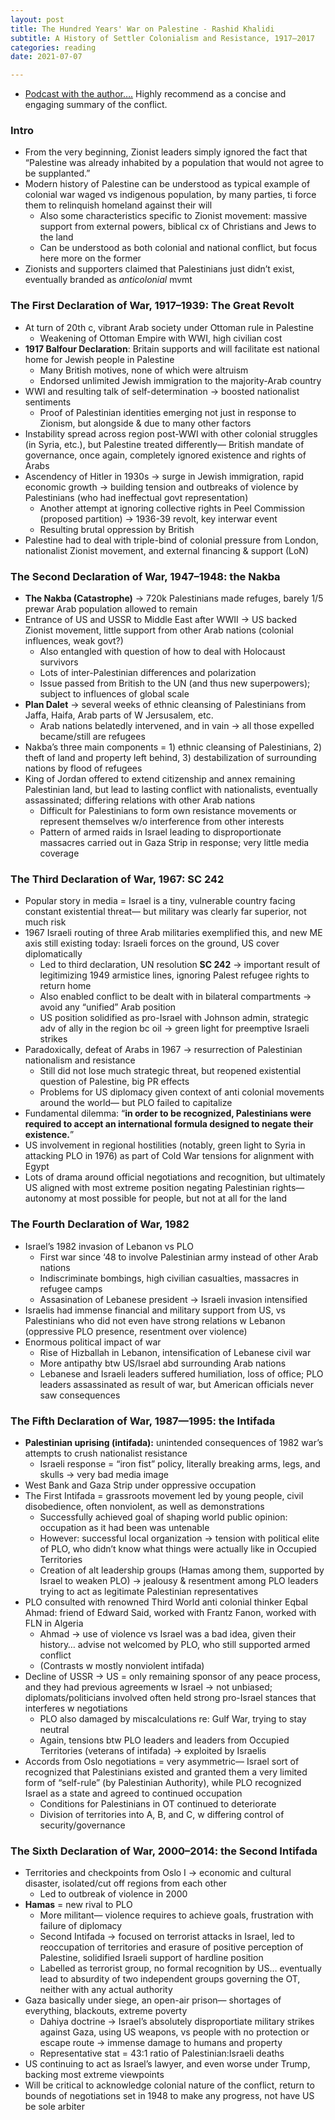 ```yaml
---
layout: post
title: The Hundred Years' War on Palestine - Rashid Khalidi
subtitle: A History of Settler Colonialism and Resistance, 1917–2017
categories: reading
date: 2021-07-07

---
```


- [Podcast with the author….](https://open.spotify.com/episode/5d1CZxBi2DZUZJ2X8d3QzL?si=5ebgZMDuShCwoo4-SDumMw&dl_branch=1) Highly recommend as a concise and engaging summary of the conflict.

### Intro

- From the very beginning, Zionist leaders simply ignored the fact that “Palestine was already inhabited by a population that would not agree to be supplanted.”
- Modern history of Palestine can be understood as typical example of colonial war waged vs indigenous population, by many parties, ti force them to relinquish homeland against their will
    - Also some characteristics specific to Zionist movement: massive support from external powers, biblical cx of Christians and Jews to the land
    - Can be understood as both colonial and national conflict, but focus here more on the former
- Zionists and supporters claimed that Palestinians just didn’t exist, eventually branded as *anticolonial* mvmt

### The First Declaration of War, 1917–1939: The Great Revolt

- At turn of 20th c, vibrant Arab society under Ottoman rule in Palestine
    - Weakening of Ottoman Empire with WWI, high civilian cost
- **1917 Balfour Declaration**: Britain supports and will facilitate est national home for Jewish people in Palestine
    - Many British motives, none of which were altruism
    - Endorsed unlimited Jewish immigration to the majority-Arab country
- WWI and resulting talk of self-determination → boosted nationalist sentiments
    - Proof of Palestinian identities emerging not just in response to Zionism, but alongside & due to many other factors
- Instability spread across region post-WWI with other colonial struggles (in Syria, etc.), but Palestine treated differently— British mandate of governance, once again, completely ignored existence and rights of Arabs
- Ascendency of Hitler in 1930s → surge in Jewish immigration, rapid economic growth → building tension and outbreaks of violence by Palestinians (who had ineffectual govt representation)
    - Another attempt at ignoring collective rights in Peel Commission (proposed partition) → 1936-39 revolt, key interwar event
    - Resulting brutal oppression by British
- Palestine had to deal with triple-bind of colonial pressure from London, nationalist Zionist movement, and external financing & support (LoN)

### The Second Declaration of War, 1947–1948: the Nakba

- **The Nakba (Catastrophe)** → 720k Palestinians made refuges, barely 1/5 prewar Arab population allowed to remain
- Entrance of US and USSR to Middle East after WWII → US backed Zionist movement, little support from other Arab nations (colonial influences, weak govt?)
    - Also entangled with question of how to deal with Holocaust survivors
    - Lots of inter-Palestinian differences and polarization
    - Issue passed from British to the UN (and thus new superpowers); subject to influences of global scale
- **Plan Dalet** → several weeks of ethnic cleansing of Palestinians from Jaffa, Haifa, Arab parts of W Jersusalem, etc.
    - Arab nations belatedly intervened, and in vain → all those expelled became/still are refugees
- Nakba’s three main components = 1) ethnic cleansing of Palestinians, 2) theft of land and property left behind, 3) destabilization of surrounding nations by flood of refugees
- King of Jordan offered to extend citizenship and annex remaining Palestinian land, but lead to lasting conflict with nationalists, eventually assassinated; differing relations with other Arab nations
    - Difficult for Palestinians to form own resistance movements or represent themselves w/o interference from other interests
    - Pattern of armed raids in Israel leading to disproportionate massacres carried out in Gaza Strip in response; very little media coverage

### The Third Declaration of War, 1967: SC 242

- Popular story in media = Israel is a tiny, vulnerable country facing constant existential threat— but military was clearly far superior, not much risk
- 1967 Israeli routing of three Arab militaries exemplified this, and new ME axis still existing today: Israeli forces on the ground, US cover diplomatically
    - Led to third declaration, UN resolution **SC 242** → important result of legitimizing 1949 armistice lines, ignoring Palest refugee rights to return home
    - Also enabled conflict to be dealt with in bilateral compartments → avoid any “unified” Arab position
    - US position solidified as pro-Israel with Johnson admin, strategic adv of ally in the region bc oil → green light for preemptive Israeli strikes
- Paradoxically, defeat of Arabs in 1967 → resurrection of Palestinian nationalism and resistance
    - Still did not lose much strategic threat, but reopened existential question of Palestine, big PR effects
    - Problems for US diplomacy given context of anti colonial movements around the world— but PLO failed to capitalize
- Fundamental dilemma: “**in order to be recognized, Palestinians were required to accept an international formula designed to negate their existence.**”
- US involvement in regional hostilities (notably, green light to Syria in attacking PLO in 1976) as part of Cold War tensions for alignment with Egypt
- Lots of drama around official negotiations and recognition, but ultimately US aligned with most extreme position negating Palestinian rights— autonomy at most possible for people, but not at all for the land

### The Fourth Declaration of War, 1982

- Israel’s 1982 invasion of Lebanon vs PLO
    - First war since ‘48 to involve Palestinian army instead of other Arab nations
    - Indiscriminate bombings, high civilian casualties, massacres in refugee camps
    - Assasination of Lebanese president → Israeli invasion intensified
- Israelis had immense financial and military support from US, vs Palestinians who did not even have strong relations w Lebanon (oppressive PLO presence, resentment over violence)
- Enormous political impact of war
    - Rise of Hizballah in Lebanon, intensification of Lebanese civil war
    - More antipathy btw US/Israel abd surrounding Arab nations
    - Lebanese and Israeli leaders suffered humiliation, loss of office; PLO leaders assassinated as result of war, but American officials never saw consequences

### The Fifth Declaration of War, 1987—1995: the Intifada

- **Palestinian uprising (intifada):** unintended consequences of 1982 war’s attempts to crush nationalist resistance
    - Israeli response = “iron fist” policy, literally breaking arms, legs, and skulls → very bad media image
- West Bank and Gaza Strip under oppressive occupation
- The First Intifada = grassroots movement led by young people, civil disobedience, often nonviolent, as well as demonstrations
    - Successfully achieved goal of shaping world public opinion: occupation as it had been was untenable
    - However: successful local organization → tension with political elite of PLO, who didn’t know what things were actually like in Occupied Territories
    - Creation of alt leadership groups (Hamas among them, supported by Israel to weaken PLO) → jealousy & resentment among PLO leaders trying to act as legitimate Palestinian representatives
- PLO consulted with renowned Third World anti colonial thinker Eqbal Ahmad: friend of Edward Said, worked with Frantz Fanon, worked with FLN in Algeria
    - Ahmad → use of violence vs Israel was a bad idea, given their history… advise not welcomed by PLO, who still supported armed conflict
    - (Contrasts w mostly nonviolent intifada)
- Decline of USSR → US = only remaining sponsor of any peace process, and they had previous agreements w Israel → not unbiased; diplomats/politicians involved often held strong pro-Israel stances that interferes w negotiations
    - PLO also damaged by miscalculations re: Gulf War, trying to stay neutral
    - Again, tensions btw PLO leaders and leaders from Occupied Territories (veterans of intifada) → exploited by Israelis
- Accords from Oslo negotiations = very asymmetric— Israel sort of recognized that Palestinians existed and granted them a very limited form of “self-rule” (by Palestinian Authority), while PLO recognized Israel as a state and agreed to continued occupation
    - Conditions for Palestinians in OT continued to deteriorate
    - Division of territories into A, B, and C, w differing control of security/governance

### The Sixth Declaration of War, 2000–2014: the Second Intifada

- Territories and checkpoints from Oslo I → economic and cultural disaster, isolated/cut off regions from each other
    - Led to outbreak of violence in 2000
- **Hamas** = new rival to PLO
    - More militant— violence requires to achieve goals, frustration with failure of diplomacy
    - Second Intifada → focused on terrorist attacks in Israel, led to reoccupation of territories and erasure of positive perception of Palestine, solidified Israeli support of hardline position
    - Labelled as terrorist group, no formal recognition by US… eventually lead to absurdity of two independent groups governing the OT, neither with any actual authority
- Gaza basically under siege, an open-air prison— shortages of everything, blackouts, extreme poverty
    - Dahiya doctrine → Israel’s absolutely disproportiate military strikes against Gaza, using US weapons, vs people with no protection or escape route → immense damage to humans and property
    - Representative stat = 43:1 ratio of Palestinian:Israeli deaths
- US continuing to act as Israel’s lawyer, and even worse under Trump, backing most extreme viewpoints
- Will be critical to acknowledge colonial nature of the conflict, return to bounds of negotiations set in 1948 to make any progress, not have US be sole arbiter
